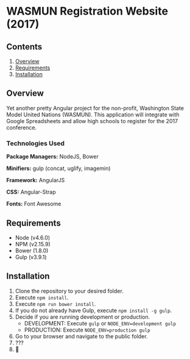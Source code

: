 # WASMUN Registration Website (2017)
## Contents
1. [Overview](#overview)
2. [Requirements](#requirements)
2. [Installation](#installation)


## Overview
Yet another pretty Angular project for the non-profit, Washington State Model United Nations (WASMUN). This application will integrate with Google Spreadsheets and allow high schools to register for the 2017 conference.

### Technologies Used
**Package Managers:** NodeJS, Bower

**Minifiers:** gulp (concat, uglify, imagemin)

**Framework:** AngularJS

**CSS:** Angular-Strap

**Fonts:** Font Awesome

## Requirements
* Node (v4.6.0)
* NPM (v2.15.9)
* Bower (1.8.0)
* Gulp (v3.9.1)

## Installation
1. Clone the repository to your desired folder.
2. Execute `npm install`.
3. Execute `npm run bower install`.
4. If you do not already have Gulp, execute `npm install -g gulp`.
5. Decide if you are running development or production.
    * DEVELOPMENT: Execute `gulp` or `NODE_ENV=development gulp`
    * PRODUCTION: Execute `NODE_ENV=production gulp`
6. Go to your browser and navigate to the public folder.
7. ???
8. 💸